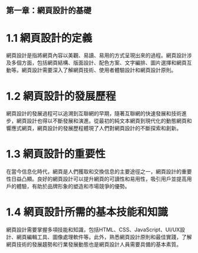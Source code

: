 ## 第一章：網頁設計的基礎
# 1.1 網頁設計的定義
網頁設計是指將網頁內容以美觀、易讀、易用的方式呈現出來的過程。網頁設計涉及多個方面，包括網頁結構、版面設計、配色方案、文字編排、圖片選擇和網頁互動等。網頁設計需要深入了解網頁技術、使用者體驗設計和網頁設計原則。

# 1.2 網頁設計的發展歷程
網頁設計的發展過程可以追溯到互聯網的早期，隨著互聯網的快速發展和技術進步，網頁設計也得以不斷發展和演進。從最初的純文本網頁到現代化的動態網頁和響應式網頁，網頁設計的發展歷程體現了人們對網頁設計的不斷探索和創新。

# 1.3 網頁設計的重要性
在當今信息化時代，網頁是人們獲取和交換信息的主要途徑之一，網頁設計的重要性日益凸顯。良好的網頁設計可以提升網頁的可讀性和易用性，吸引用戶並提高用戶的體驗，有助於品牌形象的塑造和市場競爭的優勢。

# 1.4 網頁設計所需的基本技能和知識
網頁設計需要掌握多項技能和知識，包括HTML、CSS、JavaScript、UI/UX設計、網頁編輯工具、圖像處理軟件等。此外，熟悉網頁設計原則和最佳實踐，了解網頁技術的發展趨勢和行業發展動態也是網頁設計人員需要具備的基本素質。